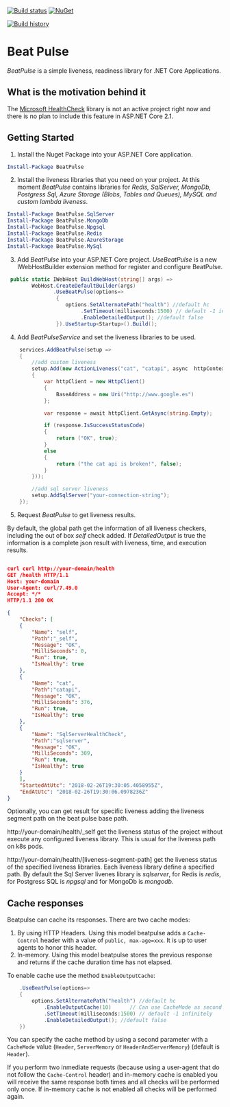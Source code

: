 [![Build status](https://ci.appveyor.com/api/projects/status/fqcak0q6q83f730c?svg=true)](https://ci.appveyor.com/project/Xabaril/beatpulse) [![NuGet](https://img.shields.io/nuget/v/BeatPulse.svg)](https://www.nuget.org/packages/BeatPulse/)

[![Build history](https://buildstats.info/appveyor/chart/xabaril/beatpulse)](https://ci.appveyor.com/project/xabaril/beatpulse/history)

# Beat Pulse

*BeatPulse* is a simple liveness, readiness library for .NET Core Applications.

## What is the motivation behind it

The [Microsoft HealthCheck](https://github.com/dotnet-architecture/HealthChecks) library is not an active project right now and there is no plan to include this feature in ASP.NET Core 2.1.

## Getting Started

1. Install the Nuget Package into your ASP.NET Core application.

``` PowerShell
Install-Package BeatPulse
```

2. Install the liveness libraries that you need on your project. At this moment *BeatPulse* contains libraries for *Redis, SqlServer, MongoDb, Postgress Sql, Azure Storage (Blobs, Tables and Queues), MySQL and custom lambda liveness*.

``` PowerShell
Install-Package BeatPulse.SqlServer
Install-Package BeatPulse.MongoDb
Install-Package BeatPulse.Npgsql
Install-Package BeatPulse.Redis
Install-Package BeatPulse.AzureStorage
Install-Package BeatPulse.MySql
```

3. Add *BeatPulse* into your ASP.NET Core project. *UseBeatPulse* is a new IWebHostBuilder extension method for register and configure BeatPulse.

``` csharp
 public static IWebHost BuildWebHost(string[] args) =>
        WebHost.CreateDefaultBuilder(args)
               .UseBeatPulse(options=>
                {
                   options.SetAlternatePath("health") //default hc
                        .SetTimeout(milliseconds:1500) // default -1 infinitely
                        .EnableDetailedOutput(); //default false
                }).UseStartup<Startup>().Build();
```

4. Add *BeatPulseService* and set the liveness libraries to be used.

``` csharp
    services.AddBeatPulse(setup =>
    {
        //add custom liveness
        setup.Add(new ActionLiveness("cat", "catapi", async  httpContext =>
        {
            var httpClient = new HttpClient()
            {
                BaseAddress = new Uri("http://www.google.es")
            };

            var response = await httpClient.GetAsync(string.Empty);

            if (response.IsSuccessStatusCode)
            {
                return ("OK", true);
            }
            else
            {
                return ("the cat api is broken!", false);
            }
        }));

        //add sql server liveness
        setup.AddSqlServer("your-connection-string");
    });
```

5. Request *BeatPulse* to get liveness results.

By default, the global path get the information of all liveness checkers, including the out of box *self* check added. If *DetailedOutput* is true the information is a complete json result with liveness, time, and execution results.

``` json

curl curl http://your-domain/health
GET /health HTTP/1.1
Host: your-domain
User-Agent: curl/7.49.0
Accept: */*
HTTP/1.1 200 OK

{
    "Checks": [
    {
        "Name": "self",
        "Path":"_self",
        "Message": "OK",
        "MilliSeconds": 0,
        "Run": true,
        "IsHealthy": true
    },
    {
        "Name": "cat",
        "Path":"catapi",
        "Message": "OK",
        "MilliSeconds": 376,
        "Run": true,
        "IsHealthy": true
    },
    {
        "Name": "SqlServerHealthCheck",
        "Path":"sqlserver",
        "Message": "OK",
        "MilliSeconds": 309,
        "Run": true,
        "IsHealthy": true
    }
	],
	"StartedAtUtc": "2018-02-26T19:30:05.4058955Z",
	"EndAtUtc": "2018-02-26T19:30:06.0978236Z"
}
```

Optionally, you can get result for specific liveness adding the liveness segment path on the beat pulse base path.

http://your-domain/health/_self get the liveness status of the project without execute any configured liveness library. This is usual for the liveness path on k8s pods.

http://your-domain/health/[liveness-segment-path] get the liveness status of the specified liveness libraries. Each liveness library define a specified path. By default the Sql Server livenes library is *sqlserver*, for Redis is *redis*, for Postgress SQL is *npgsql* and for MongoDb is *mongodb*.

## Cache responses

Beatpulse can cache its responses. There are two cache modes:

1. By using HTTP Headers. Using this model beatpulse adds a `Cache-Control` header with a value of  `public, max-age=xxx`. It is up to user agents to honor this header.
2. In-memory. Using this model beatpulse stores the previous response and returns if the cache duration time has not elapsed.

To enable cache use the method `EnableOutputCache`:

``` csharp
    .UseBeatPulse(options=>
    {
        options.SetAlternatePath("health") //default hc
            .EnableOutputCache(10)      // Can use CacheMode as second parameter
            .SetTimeout(milliseconds:1500) // default -1 infinitely
            .EnableDetailedOutput(); //default false
    })
```

You can specify the cache method by using a second parameter with a `CacheMode` value (`Header`, `ServerMemory` or `HeaderAndServerMemory`) (default is `Header`).

If you perform two inmediate requests (because using a user-agent that do not follow the `Cache-Control` header) and in-memory cache is enabled you will receive the same response both times and all checks will be performed only once. If in-memory cache is not enabled all checks will be performed again.